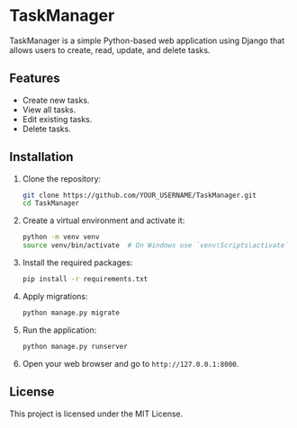 # TaskManager

TaskManager is a simple Python-based web application using Django that allows users to create, read, update, and delete tasks.

## Features

- Create new tasks.
- View all tasks.
- Edit existing tasks.
- Delete tasks.

## Installation

1. Clone the repository:
    ```bash
    git clone https://github.com/YOUR_USERNAME/TaskManager.git
    cd TaskManager
    ```

2. Create a virtual environment and activate it:
    ```bash
    python -m venv venv
    source venv/bin/activate  # On Windows use `venv\Scripts\activate`
    ```

3. Install the required packages:
    ```bash
    pip install -r requirements.txt
    ```

4. Apply migrations:
    ```bash
    python manage.py migrate
    ```

5. Run the application:
    ```bash
    python manage.py runserver
    ```

6. Open your web browser and go to `http://127.0.0.1:8000`.

## License

This project is licensed under the MIT License.
